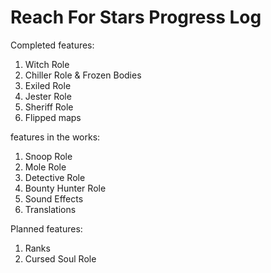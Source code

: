 # Reach For Stars Progress Log

Completed features:
1. Witch Role
2. Chiller Role & Frozen Bodies
3. Exiled Role
4. Jester Role
5. Sheriff Role
6. Flipped maps

features in the works:
1. Snoop Role
2. Mole Role
3. Detective Role
4. Bounty Hunter Role
5. Sound Effects
6. Translations

Planned features:
1. Ranks
2. Cursed Soul Role

